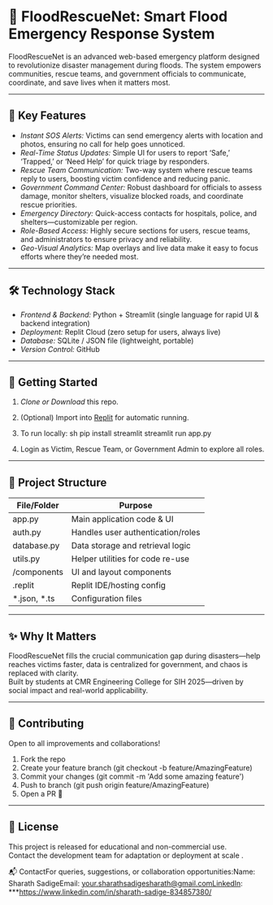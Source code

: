
# 🚨 FloodRescueNet: Smart Flood Emergency Response System

FloodRescueNet is an advanced web-based emergency platform designed to revolutionize disaster management during floods. The system empowers communities, rescue teams, and government officials to communicate, coordinate, and save lives when it matters most.

***

## 🌟 Key Features

- *Instant SOS Alerts:* Victims can send emergency alerts with location and photos, ensuring no call for help goes unnoticed.
- *Real-Time Status Updates:* Simple UI for users to report ‘Safe,’ ‘Trapped,’ or ‘Need Help’ for quick triage by responders.
- *Rescue Team Communication:* Two-way system where rescue teams reply to users, boosting victim confidence and reducing panic.
- *Government Command Center:* Robust dashboard for officials to assess damage, monitor shelters, visualize blocked roads, and coordinate rescue priorities.
- *Emergency Directory:* Quick-access contacts for hospitals, police, and shelters—customizable per region.
- *Role-Based Access:* Highly secure sections for users, rescue teams, and administrators to ensure privacy and reliability.
- *Geo-Visual Analytics:* Map overlays and live data make it easy to focus efforts where they’re needed most.

***

## 🛠 Technology Stack

- *Frontend & Backend:* Python + Streamlit (single language for rapid UI & backend integration)
- *Deployment:* Replit Cloud (zero setup for users, always live)
- *Database:* SQLite / JSON file (lightweight, portable)
- *Version Control:* GitHub

***

## 🏃 Getting Started

1. *Clone or Download* this repo.
2. (Optional) Import into [Replit](https://replit.com/) for automatic running.
3. To run locally:
   sh
   pip install streamlit
   streamlit run app.py
   
4. Login as Victim, Rescue Team, or Government Admin to explore all roles.

***

## 📁 Project Structure

| File/Folder       | Purpose                                  |
|-------------------|------------------------------------------|
| app.py          | Main application code & UI               |
| auth.py         | Handles user authentication/roles        |
| database.py     | Data storage and retrieval logic         |
| utils.py        | Helper utilities for code re-use         |
| /components     | UI and layout components                 |
| .replit         | Replit IDE/hosting config                |
| *.json, *.ts    | Configuration files                      |

***

## ✨ Why It Matters

FloodRescueNet fills the crucial communication gap during disasters—help reaches victims faster, data is centralized for government, and chaos is replaced with clarity.  
Built by students at CMR Engineering College for SIH 2025—driven by social impact and real-world applicability.

***

## 🤝 Contributing

Open to all improvements and collaborations!  
1. Fork the repo  
2. Create your feature branch (git checkout -b feature/AmazingFeature)
3. Commit your changes (git commit -m 'Add some amazing feature')
4. Push to branch (git push origin feature/AmazingFeature)
5. Open a PR 🚀

***

## 📄 License

This project is released for educational and non-commercial use.  
Contact the development team for adaptation or deployment at scale .

 📬 ContactFor queries, suggestions, or collaboration opportunities:Name: Sharath SadigeEmail: your.sharathsadigesharath@gmail.comLinkedIn: 
***https://www.linkedin.com/in/sharath-sadige-834857380/
